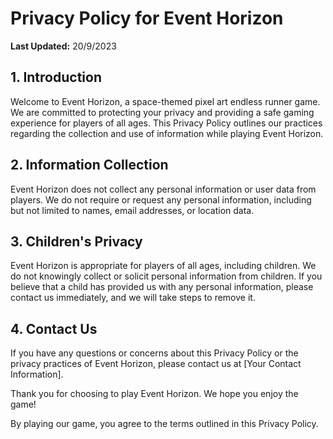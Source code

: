 # Privacy Policy for Event Horizon

**Last Updated:** 20/9/2023

## 1. Introduction

Welcome to Event Horizon, a space-themed pixel art endless runner game. We are committed to protecting your privacy and providing a safe gaming experience for players of all ages. This Privacy Policy outlines our practices regarding the collection and use of information while playing Event Horizon.

## 2. Information Collection

Event Horizon does not collect any personal information or user data from players. We do not require or request any personal information, including but not limited to names, email addresses, or location data.

## 3. Children's Privacy

Event Horizon is appropriate for players of all ages, including children. We do not knowingly collect or solicit personal information from children. If you believe that a child has provided us with any personal information, please contact us immediately, and we will take steps to remove it.

## 4. Contact Us

If you have any questions or concerns about this Privacy Policy or the privacy practices of Event Horizon, please contact us at [Your Contact Information].

Thank you for choosing to play Event Horizon. We hope you enjoy the game!

By playing our game, you agree to the terms outlined in this Privacy Policy.
